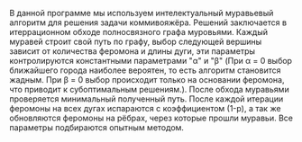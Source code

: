 В данной программе мы используем интелектуальный муравьевый алгоритм для решения задачи коммивояжёра. Решений заключается в итеррационном обходе полносвязного графа муровьями. Каждый муравей строит свой путь по графу, выбор следующей вершины зависит от количества феромона и длины
дуги, эти параметры контролируются константными параметрами "α" и "β" (При α = 0 выбор ближайшего города наиболее вероятен, то есть алгоритм становится жадным. При β = 0 выбор происходит только на основании феромона, что приводит к субоптимальным решениям.). После обхода муравьями проверяется минимальный полученный путь. После каждой итерации феромоны на всех дугах испараются с коэффициентом (1-p), а так же обновляются феромоны на рёбрах, через которые прошли муравьи. Все параметры подбираются опытным методом.
